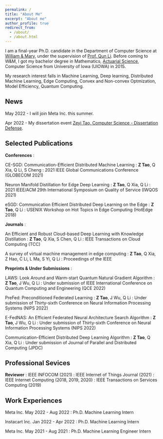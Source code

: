 ```yaml
---
permalink: /
title: "About Me"
excerpt: "About me"
author_profile: true
redirect_from: 
  - /about/
  - /about.html
---
```


I am a final-year Ph.D. candidate in the Department of Computer Science at [William & Mary](https://www.wm.edu/), under the supervision of [Prof. Qun Li](https://www.cs.wm.edu/~liqun/). Before coming to W&M, I got my bachelor degree in Mathematics, [Actuarial Science](https://en.wikipedia.org/wiki/Actuarial_science), Computer Science from University of Iowa (UIOWA) in 2015.

My research interest falls in Machine Learning, Deep learning, Distributed Machine Learning, Edge Computing, Convex and Non-convex Optmization, Model Efficiency, Quantum Computing.



## News
May 2022 - I will join Meta Inc. this summer.

Apr 2022 - My dissertation event [Zeyi Tao, Computer Science - Dissertation Defense](https://events.wm.edu/event/view/asgradstudies/129519).


## Selected Publications
**Conferences**
:

CE-SGD: Communication-Efficient Distributed Machine Learning
:   **Z Tao**, Q Xia, Q Li, S Cheng
:   2021 IEEE Global Communications Conference (GLOBECOM 2021)

Neuron Manifold Distillation for Edge Deep Learning
:   **Z Tao**, Q Xia, Q Li
:   2021 IEEE/ACM 29th International Symposium on Quality of Service (IWQOS 2021)

eSGD: Communication Efficient Distributed Deep Learning on the Edge
:    **Z Tao**, Q Li
:    USENIX Workshop on Hot Topics in Edge Computing (HotEdge 2018)

**Journals**
:

An Efficient and Robust Cloud-based Deep Learning with Knowledge Distillation
:   **Z Tao**, Q Xia, S Chen, Q Li 
:   IEEE Transactions on Cloud Computing (TCC)

A survey of virtual machine management in edge computing
:    **Z Tao**, Q Xia, Z Hao, C Li, L Ma, S Yi, Q Li
:    Proceedings of the IEEE

**Preprints & Under Submissions**
:

LAWS: Look Around and Warm-start Quantum Natural Gradient Algorithm 
:   **Z Tao**, J Wu, Q Li
:   Under submission of IEEE International Conference on Quantum Computing and Engineering (QCE 2022)

PreFed: Preconditioned Federated Learning 
:   **Z Tao**, J Wu, Q Li
:   Under submission of Thirty-sixth Conference on Neural Information Processing Systems (NIPS 2022)
 
E-FedNAS: An Efficient Federated Neural Architecture Search Algorithm
:   **Z Tao**, J Wu, Q Li
:   Under submission of Thirty-sixth Conference on Neural Information Processing Systems (NIPS 2022)

Communication-Efficient Distributed Deep Learning Algorithm
:   **Z Tao**, Q Xia, Q Li
:   Under submission of Journal of Parallel and Distributed Computing (JPDC)

## Professional Sevices
**Reviewer**
:   IEEE INFOCOM (2021)
:   IEEE Internet of Things Journal (2021)
:   IEEE Internet Computing (2018, 2019, 2020)
:   IEEE Transactions on Services Computing (2019)

## Work Experiences

Meta Inc. May 2022 - Aug 2022
:   Ph.D. Machine Learning Intern

Instacart Inc. Jan 2022 - Apr 2022
:   Ph.D. Machine Learning Intern

Meta Inc. May 2021 - Aug 2021
:   Ph.D. Machine Learning Engineer Intern

